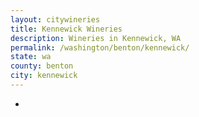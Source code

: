 ```yaml
---
layout: citywineries
title: Kennewick Wineries
description: Wineries in Kennewick, WA
permalink: /washington/benton/kennewick/
state: wa
county: benton
city: kennewick
---
```

-
